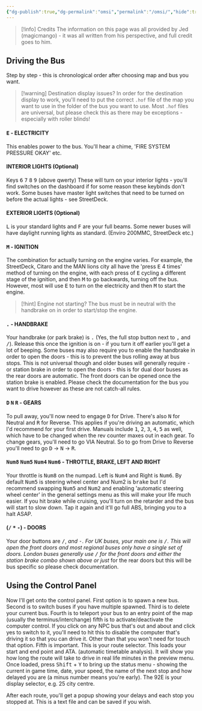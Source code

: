 ```yaml
---
{"dg-publish":true,"dg-permalink":"omsi","permalink":"/omsi/","hide":true,"hideInGraph":true,"created":"","updated":""}
---
```


> [!info] Credits
> The information on this page was all provided by Jed (magicmango) - it was all written from his perspective, and full credit goes to him.

## Driving the Bus

Step by step - this is chronological order after choosing map and bus you want.

> [!warning] Destination display issues?
> In order for the destination display to work, you'll need to put the correct `.hof` file of the map you want to use in the folder of the bus you want to use. Most `.hof` files are universal, but please check this as there may be exceptions - especially with roller blinds!

#### <kbd>E</kbd> - ELECTRICITY 
This enables power to the bus. You'll hear a chime, 'FIRE SYSTEM PRESSURE OKAY' etc. 

#### INTERIOR LIGHTS (Optional) 
Keys <kbd>6</kbd> <kbd>7</kbd> <kbd>8</kbd> <kbd>9</kbd> (above qwerty)
These will turn on your interior lights - you'll find switches on the dashboard if for some reason these keybinds don't work. Some buses have master light switches that need to be turned on before the actual lights - see StreetDeck.

#### EXTERIOR LIGHTS (Optional)
<kbd>L</kbd> is your standard lights and <kbd>F</kbd> are your full beams. Some newer buses will have daylight running lights as standard. (Enviro 200MMC, StreetDeck etc.)

#### <kbd>M</kbd> - IGNITION
The combination for actually turning on the engine varies. For example, the StreetDeck, Citaro and the MAN lions city all have the 'press <kbd>E</kbd> 4 times' method of turning on the engine, with each press of <kbd>E</kbd> cycling a different stage of the ignition, and then <kbd>M</kbd> to go backwards, turning off the bus. However, most will use <kbd>E</kbd> to turn on the electricity and then <kbd>M</kbd> to start the engine.
> [!hint] Engine not starting?
> The bus must be in neutral with the handbrake on in order to start/stop the engine.

#### <kbd>.</kbd> - HANDBRAKE
Your handbrake (or park brake) is <kbd>.</kbd> (Yes, the full stop button next to <kbd>,</kbd> and <kbd>/</kbd>). Release this once the ignition is on - if you turn it off earlier you'll get a lot of beeping. Some buses may also require you to enable the handbrake in order to open the doors - this is to prevent the bus rolling away at bus stops. This is not universal though and older buses will generally require <kbd>-</kbd> or station brake in order to open the doors - this is for dual door buses as the rear doors are automatic. The front doors can be opened once the station brake is enabled. Please check the documentation for the bus you want to drive however as these are not catch-all rules.

#### <kbd>D</kbd> <kbd>N</kbd> <kbd>R</kbd> - GEARS
To pull away, you'll now need to engage <kbd>D</kbd> for Drive. There's also <kbd>N</kbd> for Neutral and <kbd>R</kbd> for Reverse. This applies if you're driving an automatic, which I'd recommend for your first drive. Manuals include <kbd>1</kbd>, <kbd>2</kbd>, <kbd>3</kbd>, <kbd>4</kbd>, <kbd>5</kbd> as well, which have to be changed when the rev counter maxes out in each gear. To change gears, you'll need to go VIA Neutral. So to go from Drive to Reverse you'll need to go <kbd>D</kbd> -> <kbd>N</kbd> -> <kbd>R</kbd>.  

#### <kbd>Num8</kbd> <kbd>Num5</kbd> <kbd>Num4</kbd> <kbd>Num6</kbd> - THROTTLE, BRAKE, LEFT AND RIGHT
Your throttle is <kbd>Num8</kbd> on the numpad. Left is <kbd>Num4</kbd> and Right is <kbd>Num6</kbd>. By default <kbd>Num5</kbd> is steering wheel center and Num2 is <kbd>brake</kbd> but I'd recommend swapping <kbd>Num5</kbd> and <kbd>Num2</kbd> and enabling 'automatic steering wheel center' in the general settings menu as this will make your life much easier. If you hit brake while cruising, you'll turn on the retarder and the bus will start to slow down. Tap it again and it'll go full ABS, bringing you to a halt ASAP. 

#### (<kbd>/</kbd> <kbd>*</kbd> <kbd>-</kbd>) - DOORS
Your door buttons are <kbd>/</kbd>, <kbd>*</kbd> and <kbd>-</kbd>.
For UK buses, your main one is <kbd>/</kbd>. This will open the front doors and most regional buses only have a single set of doors. London buses generally use <kbd>/</kbd> for the front doors and either the station brake combo shown above or just <kbd>*</kbd> for the rear doors but this will be bus specific so please check documentation.

## Using the Control Panel
Now I'll get onto the control panel. First option is to spawn a new bus. Second is to switch buses if you have multiple spawned. Third is to delete your current bus. Fourth is to teleport your bus to an entry point of the map (usually the terminus/interchange) fifth is to activate/deactivate the computer control. If you click on any NPC bus that's out and about and click yes to switch to it, you'll need to hit this to disable the computer that's driving it so that you can drive it. Other than that you won't need for touch that option. Fifth is important. This is your route selector. This loads your start and end point and ATA. (automatic timetable analysis). It will show you how long the route will take to drive in real life minutes in the preview menu. Once loaded, press <kbd>Shift</kbd> + <kbd>Y</kbd> to bring up the status menu - showing the current in game time, date, your speed, the name of the next stop and how delayed you are (a minus number means you're early). The 92E is your display selector, e.g. 25 city centre.

After each route, you'll get a popup showing your delays and each stop you stopped at. This is a text file and can be saved if you wish.
